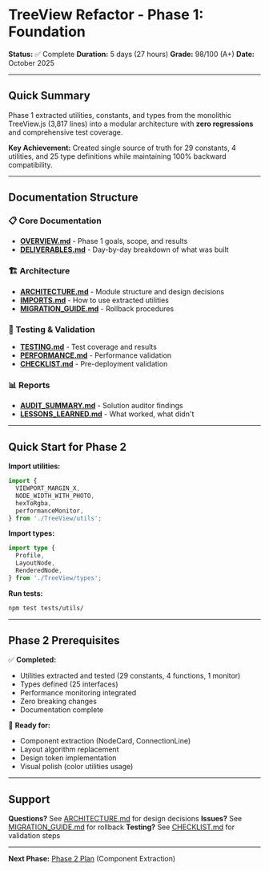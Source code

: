 # TreeView Refactor - Phase 1: Foundation

**Status:** ✅ Complete
**Duration:** 5 days (27 hours)
**Grade:** 98/100 (A+)
**Date:** October 2025

---

## Quick Summary

Phase 1 extracted utilities, constants, and types from the monolithic TreeView.js (3,817 lines) into a modular architecture with **zero regressions** and comprehensive test coverage.

**Key Achievement:** Created single source of truth for 29 constants, 4 utilities, and 25 type definitions while maintaining 100% backward compatibility.

---

## Documentation Structure

### 📋 Core Documentation
- **[OVERVIEW.md](OVERVIEW.md)** - Phase 1 goals, scope, and results
- **[DELIVERABLES.md](deliverables/DELIVERABLES.md)** - Day-by-day breakdown of what was built

### 🏗️ Architecture
- **[ARCHITECTURE.md](architecture/ARCHITECTURE.md)** - Module structure and design decisions
- **[IMPORTS.md](architecture/IMPORTS.md)** - How to use extracted utilities
- **[MIGRATION_GUIDE.md](architecture/MIGRATION_GUIDE.md)** - Rollback procedures

### 🧪 Testing & Validation
- **[TESTING.md](testing/TESTING.md)** - Test coverage and results
- **[PERFORMANCE.md](testing/PERFORMANCE.md)** - Performance validation
- **[CHECKLIST.md](testing/CHECKLIST.md)** - Pre-deployment validation

### 📊 Reports
- **[AUDIT_SUMMARY.md](AUDIT_SUMMARY.md)** - Solution auditor findings
- **[LESSONS_LEARNED.md](LESSONS_LEARNED.md)** - What worked, what didn't

---

## Quick Start for Phase 2

**Import utilities:**
```javascript
import {
  VIEWPORT_MARGIN_X,
  NODE_WIDTH_WITH_PHOTO,
  hexToRgba,
  performanceMonitor,
} from './TreeView/utils';
```

**Import types:**
```typescript
import type {
  Profile,
  LayoutNode,
  RenderedNode,
} from './TreeView/types';
```

**Run tests:**
```bash
npm test tests/utils/
```

---

## Phase 2 Prerequisites

✅ **Completed:**
- Utilities extracted and tested (29 constants, 4 functions, 1 monitor)
- Types defined (25 interfaces)
- Performance monitoring integrated
- Zero breaking changes
- Documentation complete

🎯 **Ready for:**
- Component extraction (NodeCard, ConnectionLine)
- Layout algorithm replacement
- Design token implementation
- Visual polish (color utilities usage)

---

## Support

**Questions?** See [ARCHITECTURE.md](architecture/ARCHITECTURE.md) for design decisions
**Issues?** See [MIGRATION_GUIDE.md](architecture/MIGRATION_GUIDE.md) for rollback
**Testing?** See [CHECKLIST.md](testing/CHECKLIST.md) for validation steps

---

**Next Phase:** [Phase 2 Plan](/docs/phase-plans/PHASE_2_PLAN.md) (Component Extraction)
